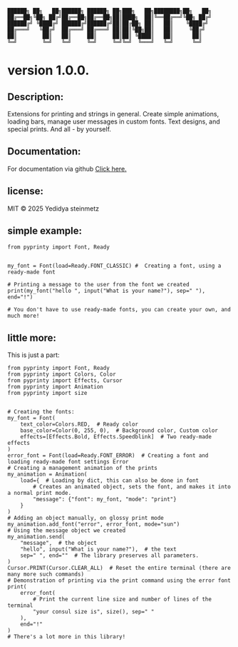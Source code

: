 ```text
██████╗ ██╗   ██╗██████╗ ██████╗ ██╗███╗   ██╗████████╗██╗   ██╗
██╔══██╗╚██╗ ██╔╝██╔══██╗██╔══██╗██║████╗  ██║╚══██╔══╝╚██╗ ██╔╝
██████╔╝ ╚████╔╝ ██████╔╝██████╔╝██║██╔██╗ ██║   ██║    ╚████╔╝ 
██╔═══╝   ╚██╔╝  ██╔═══╝ ██╔═══╝ ██║██║╚██╗██║   ██║     ╚██╔╝  
██║        ██║   ██║     ██║     ██║██║ ╚████║   ██║      ██║   
╚═╝        ╚═╝   ╚═╝     ╚═╝     ╚═╝╚═╝  ╚═══╝   ╚═╝      ╚═╝   
```
# version 1.0.0.


## Description:
Extensions for printing and strings in general.
Create simple animations, loading bars, manage user messages in custom fonts.
Text designs, and special prints.
And all - by yourself.

## Documentation:
For documentation via github [Click here.](https://yedist.github.io/pyprinty/)

## license:
MIT © 2025 Yedidya steinmetz

## simple example:

```text
from pyprinty import Font, Ready


my_font = Font(load=Ready.FONT_CLASSIC) #  Creating a font, using a ready-made font

# Printing a message to the user from the font we created
print(my_font("hello ", input("What is your name?"), sep=" "), end="!")

# You don't have to use ready-made fonts, you can create your own, and much more!

```

## little more:
This is just a part:
```text
from pyprinty import Font, Ready
from pyprinty import Colors, Color
from pyprinty import Effects, Cursor
from pyprinty import Animation
from pyprinty import size


# Creating the fonts:
my_font = Font(
    text_color=Colors.RED,  # Ready color
    base_color=Color(0, 255, 0),  # Background color, Custom color
    effects=[Effects.Bold, Effects.Speedblink]  # Two ready-made effects
)
error_font = Font(load=Ready.FONT_ERROR)  # Creating a font and loading ready-made font settings Error
# Creating a management animation of the prints
my_animation = Animation(
    load={  # Loading by dict, this can also be done in font
        # Creates an animated object, sets the font, and makes it into a normal print mode.
        "message": {"font": my_font, "mode": "print"}
    }
)
# Adding an object manually, on glossy print mode
my_animation.add_font("error", error_font, mode="sun")
# Using the message object we created
my_animation.send(
    "message",  # the object
    "hello", input("What is your name?"),  # the text
    sep=" ", end=""  # The library preserves all parameters.
)
Cursor.PRINT(Cursor.CLEAR_ALL)  # Reset the entire terminal (there are many more such commands)
# Demonstration of printing via the print command using the error font
print(
    error_font(
        # Print the current line size and number of lines of the terminal
        "your consul size is", size(), sep=" "
    ),
    end="!"
)
# There's a lot more in this library!

```
